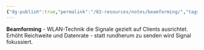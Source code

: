```yaml
---
{"dg-publish":true,"permalink":"/02-resources/notes/beamforming/","tags":["elektrotechnik/wlan/technik","signal/fokussierung","informatik/netzwerk/wifi"],"noteIcon":"","updated":"2025-10-29T12:59:03.326+01:00"}
---
```



**Beamforming** - WLAN-Technik die Signale gezielt auf Clients ausrichtet.
Erhöht Reichweite und Datenrate - statt rundherum zu senden wird Signal fokussiert.